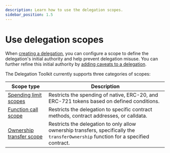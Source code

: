```yaml
---
description: Learn how to use the delegation scopes.
sidebar_position: 1.5
---
```


# Use delegation scopes

When [creating a delegation](../execute-on-smart-accounts-behalf.md), you can configure a scope to define the delegation's initial authority and help prevent delegation misuse.
You can further refine this initial authority by [adding caveats to a delegation](../restrict-delegation.md).

The Delegation Toolkit currently supports three categories of scopes:

| Scope type | Description |
|------------|-------------|
| [Spending limit scopes](spending-limit.md) | Restricts the spending of native, ERC-20, and ERC-721 tokens based on defined conditions. |
| [Function call scope](function-call.md) | Restricts the delegation to specific contract methods, contract addresses, or calldata. |
| [Ownership transfer scope](owernship-transfer.md) | Restricts the delegation to only allow ownership transfers, specifically the `transferOwnership` function for a specified contract. |
